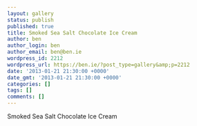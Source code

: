 ```yaml
---
layout: gallery
status: publish
published: true
title: Smoked Sea Salt Chocolate Ice Cream
author: ben
author_login: ben
author_email: ben@ben.ie
wordpress_id: 2212
wordpress_url: https://ben.ie/?post_type=gallery&amp;p=2212
date: '2013-01-21 21:30:00 +0000'
date_gmt: '2013-01-21 21:30:00 +0000'
categories: []
tags: []
comments: []
---
```

<p>Smoked Sea Salt Chocolate Ice Cream</p>
